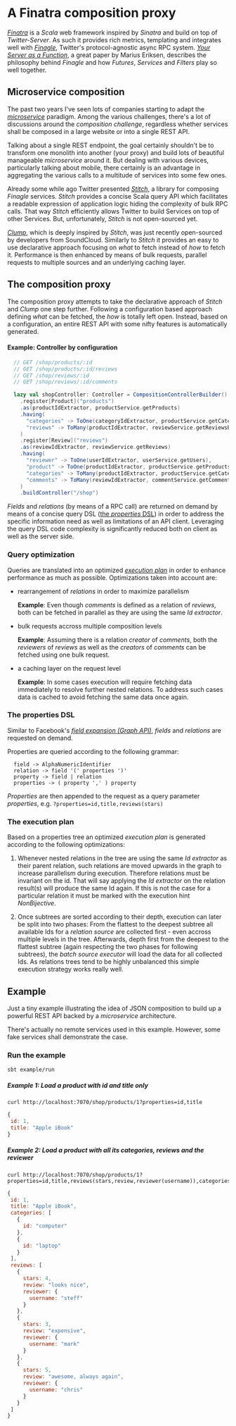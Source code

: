 # A Finatra composition proxy

[*Finatra*](http://finatra.info/) is a *Scala* web framework inspired by *Sinatra* and build on top of *Twitter-Server*.
As such it provides rich metrics, templating and integrates well with [*Finagle*](https://twitter.github.io/finagle/), Twitter's protocol-agnostic async RPC system.
[*Your Server as a Function*](http://monkey.org/~marius/funsrv.pdf), a great paper by Marius Eriksen, describes the philosophy behind *Finagle* and how *Futures*, *Services* and *Filters* play so well together.

## Microservice composition

The past two years I've seen lots of companies starting to adapt the [*microservice*](http://martinfowler.com/articles/microservices.html) paradigm.
Among the various challenges, there's a lot of discussions around the *composition challenge*, regardless whether services shall be composed in a large website or into a single REST API.

Talking about a single REST endpoint, the goal certainly shouldn't be to transform one monolith into another (your proxy) and build lots of beautiful manageable *microservice* around it.
But dealing with various devices, particularly talking about mobile, there certainly is an advantage in aggregating the various calls to a multitude of services into some few ones.

Already some while ago Twitter presented [*Stitch*](https://www.youtube.com/watch?v=VVpmMfT8aYw), a library for composing *Finagle* services.
*Stitch* provides a concise Scala query API which facilitates a readable expression of application logic hiding the complexity of bulk RPC calls.
That way *Stitch* efficiently allows Twitter to build Services on top of other Services. But, unfortunately, *Stitch* is not open-sourced yet.

[*Clump*](http://getclump.io/), which is deeply inspired by *Stitch*, was just recently open-sourced by developers from SoundCloud.
Similarly to *Stitch* it provides an easy to use declarative approach focusing on *what* to fetch instead of *how* to fetch it.
Performance is then enhanced by means of bulk requests, parallel requests to multiple sources and an underlying caching layer.


## The composition proxy

The composition proxy attempts to take the declarative approach of *Stitch* and *Clump* one step further.
Following a configuration based approach defining *what* can be fetched, the *how* is totally left open.
Instead, based on a configuration, an entire REST API with some nifty features is automatically generated.

#### Example: Controller by configuration

```scala
  // GET /shop/products/:id
  // GET /shop/products/:id/reviews
  // GET /shop/reviews/:id
  // GET /shop/reviews/:id/comments

  lazy val shopController: Controller = CompositionControllerBuilder()
    .register[Product]("products")
    .as(productIdExtractor, productService.getProducts)
    .having(
      "categories" -> ToOne(categoryIdExtractor, productService.getCategories, Array),
      "reviews" -> ToMany(productIdExtractor, reviewService.getReviewsByProduct)
    )
    .register[Review]("reviews")
    .as(reviewIdExtractor, reviewService.getReviews)
    .having(
      "reviewer" -> ToOne(userIdExtractor, userService.getUsers),
      "product" -> ToOne(productIdExtractor, productService.getProducts),
      "categories" -> ToMany(productIdExtractor, productService.getCategoriesByProduct),
      "comments" -> ToMany(reviewIdExtractor, commentService.getCommentsByReview)
    )
    .buildController("/shop")
```

*Fields* and *relations* (by means of a RPC call) are returned on demand by means of a concise query DSL ([the *properties* DSL](#the-properties-dsl)) in order to address the specific information need as well as limitations of an API client. Leveraging the query DSL code complexity is significantly reduced both on client as well as the server side.

### Query optimization

Queries are translated into an optimized [*execution plan*](#the-execution-plan) in order to enhance performance as much as possible. Optimizations taken into account are:

- rearrangement of *relations* in order to maximize parallelism
 
  **Example**: Even though *comments* is defined as a relation of *reviews*, both can be fetched in parallel as they are using the same *Id extractor*.

- bulk requests accross multiple composition levels
  
  **Example**: Assuming there is a relation *creator* of *comments*, both the *reviewers* of *reviews* as well as the *creators* of *comments* can be fetched using one bulk request.

- a caching layer on the request level
  
  **Example**: In some cases execution will require fetching data immediately to resolve further nested relations. To address such cases data is cached to avoid fetching the same data once again. 

### The properties DSL

Similar to Facebook's [*field expansion (Graph API)*](https://developers.facebook.com/docs/graph-api/using-graph-api/#fieldexpansion), *fields* and *relations* are requested on demand.

Properties are queried according to the following grammar:

```
  field -> AlphaNumericIdentifier
  relation -> field '(' properties ')' 
  property -> field | relation
  properties -> ( property ',' ) property
```

*Properties* are then appended to the request as a query parameter *properties*, e.g. `?properties=id,title,reviews(stars)`

### The execution plan

Based on a properties tree an optimized *execution plan* is generated according to the following optimizations:

1. Whenever nested relations in the tree are using the same *Id extractor* as their parent relation,
   such relations are moved upwards in the graph to increase parallelism during execution.
   Therefore relations must be invariant on the id. That will say applying the *Id extractor* on the relation result(s) will produce the same Id again.
   If this is not the case for a particular relation it must be marked with the execution hint *NonBijective*.

2. Once subtrees are sorted according to their depth, execution can later be split into two phases:
   From the flattest to the deepest subtree all available Ids for a *relation source* are collected first - even accross multiple levels in the tree.
   Afterwards, depth first from the deepest to the flattest subtree (again respecting the two phases for following subtrees),
   the *batch source executor* will load the data for all collected Ids.
   As relations trees tend to be highly unbalanced this simple execution strategy works really well.


## Example

Just a tiny example illustrating the idea of JSON composition to build up a powerful REST API backed by a *microservice* architecture.

There's actually no remote services used in this example. However, some fake services shall demonstrate the case.

### Run the example

```sbt example/run```

##### Example 1: Load a product with id and title only<br>

```
curl http://localhost:7070/shop/products/1?properties=id,title
```

```javascript
{
 id: 1,
 title: "Apple iBook"
}
```

##### Example 2: Load a product with all its categories, reviews and the reviewer<br>
 
```
curl http://localhost:7070/shop/products/1?properties=id,title,reviews(stars,review,reviewer(username)),categories(id)
```

```javascript
{
 id: 1,
 title: "Apple iBook",
 categories: [
   {
     id: "computer"
   },
   {
     id: "laptop"
   }
 ],
 reviews: [
   {
     stars: 4,
     review: "looks nice",
     reviewer: {
       username: "steff"
     }
   },
   {
     stars: 3,
     review: "expensive",
     reviewer: {
       username: "mark"
     }
   },
   {
     stars: 5,
     review: "awesome, always again",
     reviewer: {
       username: "chris"
     }
   }
 ]
}
```
